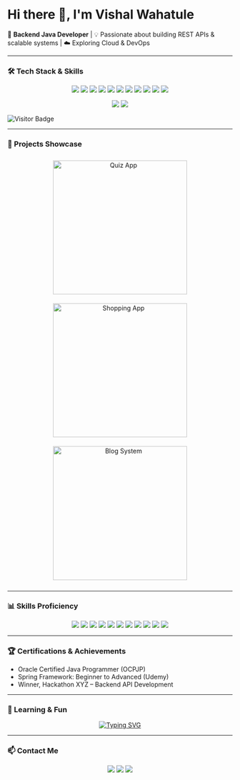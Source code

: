 # Hi there 👋, I'm Vishal Wahatule  

🚀 **Backend Java Developer** | 💡 Passionate about building REST APIs & scalable systems | ☁️ Exploring Cloud & DevOps  

---

### 🛠️ Tech Stack & Skills  

<p align="center">
  <img src="https://img.shields.io/badge/Java-ED8B00?style=for-the-badge&logo=openjdk&logoColor=white"/>
  <img src="https://img.shields.io/badge/SpringBoot-6DB33F?style=for-the-badge&logo=springboot&logoColor=white"/>
  <img src="https://img.shields.io/badge/Hibernate-59666C?style=for-the-badge&logo=hibernate&logoColor=white"/>
  <img src="https://img.shields.io/badge/MySQL-005C84?style=for-the-badge&logo=mysql&logoColor=white"/>
  <img src="https://img.shields.io/badge/PostgreSQL-316192?style=for-the-badge&logo=postgresql&logoColor=white"/>
  <img src="https://img.shields.io/badge/HTML-E34F26?style=for-the-badge&logo=html5&logoColor=white"/>
  <img src="https://img.shields.io/badge/CSS-1572B6?style=for-the-badge&logo=css3&logoColor=white"/>
  <img src="https://img.shields.io/badge/JavaScript-F7DF1E?style=for-the-badge&logo=javascript&logoColor=black"/>
  <img src="https://img.shields.io/badge/Bootstrap-563D7C?style=for-the-badge&logo=bootstrap&logoColor=white"/>
  <img src="https://img.shields.io/badge/Docker-2496ED?style=for-the-badge&logo=docker&logoColor=white"/>
  <img src="https://img.shields.io/badge/Azure-0089D6?style=for-the-badge&logo=microsoft-azure&logoColor=white"/>
</p>

<p align="center">
  <img src="https://github-readme-stats.vercel.app/api?username=vishal-wahatule-git&show_icons=true&theme=tokyonight&count_private=true&hide=issues"/>
  <img src="https://github-readme-streak-stats.herokuapp.com/?user=vishal-wahatule-git&theme=tokyonight"/>
</p>

![Visitor Badge](https://visitor-badge.laobi.icu/badge?page_id=vishal-wahatule-git)

---

### 💼 Projects Showcase  

<div align="center">

<a href="https://github.com/vishal-wahatule-git/quiz-app" target="_blank">
  <img src="https://via.placeholder.com/300x150.png?text=Quiz+App+Microservices" alt="Quiz App" width="300" style="margin:10px"/>
</a>
<a href="https://github.com/vishal-wahatule-git/shopping-app" target="_blank">
  <img src="https://via.placeholder.com/300x150.png?text=Online+Shopping+App" alt="Shopping App" width="300" style="margin:10px"/>
</a>
<a href="https://github.com/vishal-wahatule-git/blog-system" target="_blank">
  <img src="https://via.placeholder.com/300x150.png?text=Blog+Management+System" alt="Blog System" width="300" style="margin:10px"/>
</a>

</div>

---

### 📊 Skills Proficiency  

<p align="center">
  <img src="https://img.shields.io/badge/Java-90%25-brightgreen"/>
  <img src="https://img.shields.io/badge/SpringBoot-85%25-brightgreen"/>
  <img src="https://img.shields.io/badge/Hibernate-80%25-brightgreen"/>
  <img src="https://img.shields.io/badge/MySQL-85%25-blue"/>
  <img src="https://img.shields.io/badge/PostgreSQL-70%25-blue"/>
  <img src="https://img.shields.io/badge/HTML-80%25-orange"/>
  <img src="https://img.shields.io/badge/CSS-75%25-blue"/>
  <img src="https://img.shields.io/badge/JS-70%25-yellow"/>
  <img src="https://img.shields.io/badge/Bootstrap-65%25-purple"/>
  <img src="https://img.shields.io/badge/Docker-60%25-lightgrey"/>
  <img src="https://img.shields.io/badge/Azure-50%25-lightblue"/>
</p>

---

### 🏆 Certifications & Achievements  
- Oracle Certified Java Programmer (OCPJP)  
- Spring Framework: Beginner to Advanced (Udemy)  
- Winner, Hackathon XYZ – Backend API Development  

---

### 🌱 Learning & Fun  

<p align="center">
  <a href="https://git.io/typing-svg">
    <img src="https://readme-typing-svg.demolab.com?font=Fira+Code&pause=1000&color=F75C7E&center=true&width=500&lines=Backend+Java+Developer;Spring+Boot+%7C+Hibernate+%7C+MySQL;API+Development+%26+Documentation;Always+Learning+New+Things!" alt="Typing SVG" />
  </a>
</p>

---

### 📫 Contact Me
<p align="center">
  <a href="mailto:vishal.vahatule02@gmail.com"><img src="https://img.shields.io/badge/Email-vishal.vahatule02@gmail.com-red?style=for-the-badge&logo=gmail&logoColor=white"/></a>
  <a href="https://www.linkedin.com/"><img src="https://img.shields.io/badge/LinkedIn-Vishal-blue?style=for-the-badge&logo=linkedin&logoColor=white"/></a>
  <a href="#"><img src="https://img.shields.io/badge/Resume-Download-green?style=for-the-badge&logo=adobe&logoColor=white"/></a>
</p>
